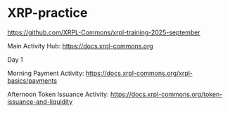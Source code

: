 # XRP-practice
https://github.com/XRPL-Commons/xrpl-training-2025-september

Main Activity Hub: https://docs.xrpl-commons.org

Day 1

Morning Payment Activity: https://docs.xrpl-commons.org/xrpl-basics/payments

Afternoon Token Issuance Activity: https://docs.xrpl-commons.org/token-issuance-and-liquidity